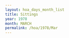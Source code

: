 ```yaml
---
layout: hoa_days_month_list
title: Sittings
year: 1978
month: MARCH
permalink: /hoa/1978/Mar
---
```

